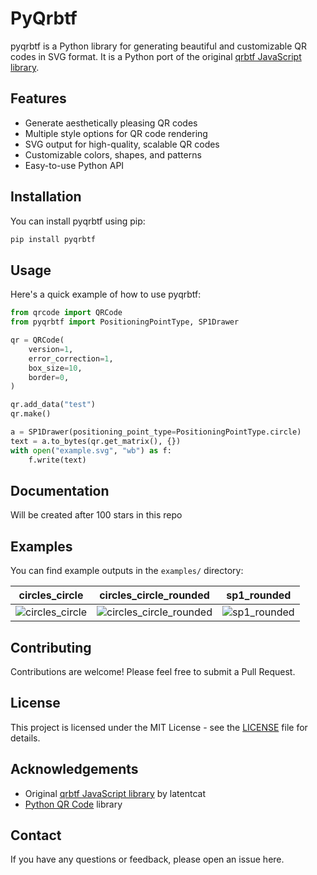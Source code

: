 # PyQrbtf

pyqrbtf is a Python library for generating beautiful and customizable QR codes in SVG format. It is a Python port of the original [qrbtf JavaScript library](https://github.com/latentcat/qrbtf).

## Features

- Generate aesthetically pleasing QR codes
- Multiple style options for QR code rendering
- SVG output for high-quality, scalable QR codes
- Customizable colors, shapes, and patterns
- Easy-to-use Python API

## Installation

You can install pyqrbtf using pip:

```bash
pip install pyqrbtf
```

## Usage

Here's a quick example of how to use pyqrbtf:

```python
from qrcode import QRCode
from pyqrbtf import PositioningPointType, SP1Drawer

qr = QRCode(
    version=1,
    error_correction=1,
    box_size=10,
    border=0,
)

qr.add_data("test")
qr.make()

a = SP1Drawer(positioning_point_type=PositioningPointType.circle)
text = a.to_bytes(qr.get_matrix(), {})
with open("example.svg", "wb") as f:
    f.write(text)
```

## Documentation

Will be created after 100 stars in this repo

## Examples

You can find example outputs in the `examples/` directory:

| circles_circle | circles_circle_rounded | sp1_rounded |
| --- | --- | --- |
| ![circles_circle](/examples/circles_circle.svg) | ![circles_circle_rounded](/examples/dots_planet_circle.svg) | ![sp1_rounded](/examples/sp1_rounded.svg) |


## Contributing

Contributions are welcome! Please feel free to submit a Pull Request.

## License

This project is licensed under the MIT License - see the [LICENSE](LICENSE) file for details.

## Acknowledgements

- Original [qrbtf JavaScript library](https://github.com/latentcat/qrbtf) by latentcat
- [Python QR Code](https://github.com/lincolnloop/python-qrcode) library

## Contact

If you have any questions or feedback, please open an issue here.